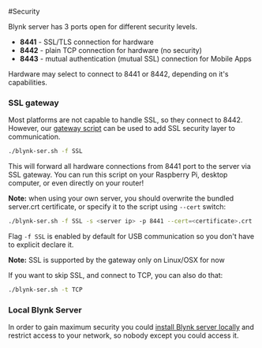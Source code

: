 #Security

Blynk server has 3 ports open for different security levels.

* **8441** - SSL/TLS connection for hardware
* **8442** - plain TCP connection for hardware (no security)
* **8443** - mutual authentication (mutual SSL) connection for Mobile Apps

Hardware may select to connect to 8441 or 8442, depending on it's capabilities.

### SSL gateway

Most platforms are not capable to handle SSL, so they connect to 8442.
However, our [gateway script](https://github.com/blynkkk/blynk-library/blob/master/scripts/blynk-ser.sh) can be used to add SSL security layer to communication.

```bash
./blynk-ser.sh -f SSL
```
This will forward all hardware connections from 8441 port to the server via SSL gateway.
You can run this script on your Raspberry Pi, desktop computer, or even directly on your router!

**Note:** when using your own server, you should overwrite the bundled server.crt certificate, or specify it to the script using ```--cert``` switch:

```bash
./blynk-ser.sh -f SSL -s <server ip> -p 8441 --cert=<certificate>.crt
```

Flag ```-f SSL``` is enabled by default for USB communication so you don't have to explicit declare it.

**Note:** SSL is supported by the gateway only on Linux/OSX for now
 
If you want to skip SSL, and connect to TCP, you can also do that:

```bash
./blynk-ser.sh -t TCP
```

### Local Blynk Server

In order to gain maximum security you could [install Blynk server locally](https://github.com/blynkkk/blynk-server#blynk-server) and restrict access to your network, so nobody except you could access it.